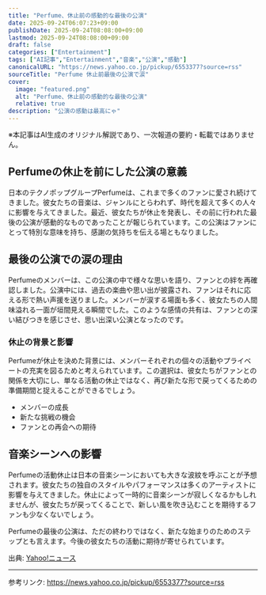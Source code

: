 ```yaml
---
title: "Perfume、休止前の感動的な最後の公演"
date: 2025-09-24T06:07:23+09:00
publishDate: 2025-09-24T08:08:00+09:00
lastmod: 2025-09-24T08:08:00+09:00
draft: false
categories: ["Entertainment"]
tags: ["AI記事","Entertainment","音楽","公演","感動"]
canonicalURL: "https://news.yahoo.co.jp/pickup/6553377?source=rss"
sourceTitle: "Perfume 休止前最後の公演で涙"
cover:
  image: "featured.png"
  alt: "Perfume、休止前の感動的な最後の公演"
  relative: true
description: "公演の感動は最高にゃ"
---
```

※本記事はAI生成のオリジナル解説であり、一次報道の要約・転載ではありません。

## Perfumeの休止を前にした公演の意義
日本のテクノポップグループPerfumeは、これまで多くのファンに愛され続けてきました。彼女たちの音楽は、ジャンルにとらわれず、時代を超えて多くの人々に影響を与えてきました。最近、彼女たちが休止を発表し、その前に行われた最後の公演が感動的なものであったことが報じられています。この公演はファンにとって特別な意味を持ち、感謝の気持ちを伝える場ともなりました。

## 最後の公演での涙の理由
Perfumeのメンバーは、この公演の中で様々な思いを語り、ファンとの絆を再確認しました。公演中には、過去の楽曲や思い出が披露され、ファンはそれに応える形で熱い声援を送りました。メンバーが涙する場面も多く、彼女たちの人間味溢れる一面が垣間見える瞬間でした。このような感情の共有は、ファンとの深い結びつきを感じさせ、思い出深い公演となったのです。

### 休止の背景と影響
Perfumeが休止を決めた背景には、メンバーそれぞれの個々の活動やプライベートの充実を図るためと考えられています。この選択は、彼女たちがファンとの関係を大切にし、単なる活動の休止ではなく、再び新たな形で戻ってくるための準備期間と捉えることができるでしょう。

- メンバーの成長
- 新たな挑戦の機会
- ファンとの再会への期待

## 音楽シーンへの影響
Perfumeの活動休止は日本の音楽シーンにおいても大きな波紋を呼ぶことが予想されます。彼女たちの独自のスタイルやパフォーマンスは多くのアーティストに影響を与えてきました。休止によって一時的に音楽シーンが寂しくなるかもしれませんが、彼女たちが戻ってくることで、新しい風を吹き込むことを期待するファンも少なくないでしょう。

Perfumeの最後の公演は、ただの終わりではなく、新たな始まりのためのステップとも言えます。今後の彼女たちの活動に期待が寄せられています。

出典: [Yahoo!ニュース](https://news.yahoo.co.jp/pickup/6553377?source=rss)

---
参考リンク: https://news.yahoo.co.jp/pickup/6553377?source=rss

